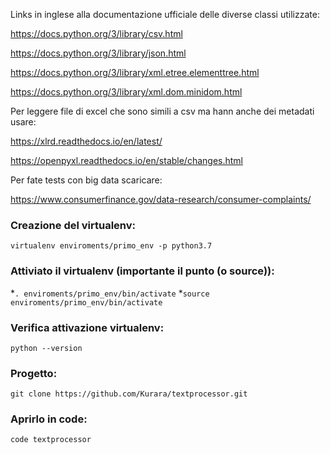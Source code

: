 Links in inglese alla documentazione ufficiale delle diverse classi utilizzate:

https://docs.python.org/3/library/csv.html

https://docs.python.org/3/library/json.html

https://docs.python.org/3/library/xml.etree.elementtree.html

https://docs.python.org/3/library/xml.dom.minidom.html

Per leggere file di excel che sono simili a csv ma hann anche dei metadati usare:

https://xlrd.readthedocs.io/en/latest/

https://openpyxl.readthedocs.io/en/stable/changes.html

Per fate tests con big data scaricare:

https://www.consumerfinance.gov/data-research/consumer-complaints/


### Creazione del virtualenv:
`virtualenv enviroments/primo_env -p python3.7`
### Attiviato il virtualenv (importante il punto (o source)):
*`. enviroments/primo_env/bin/activate`
*`source enviroments/primo_env/bin/activate`

### Verifica attivazione virtualenv:
`python --version`

### Progetto:
`git clone https://github.com/Kurara/textprocessor.git`

### Aprirlo in code:
`code textprocessor`